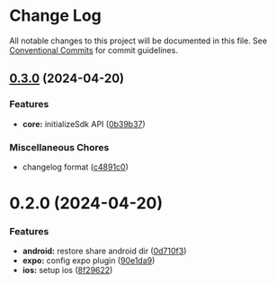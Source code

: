 # Change Log

All notable changes to this project will be documented in this file.
See [Conventional Commits](https://conventionalcommits.org) for commit guidelines.

## [0.3.0](https://github.com/mj-studio-library/react-native-kakao/compare/@react-native-kakao/share@0.2.0...@react-native-kakao/share@0.3.0) (2024-04-20)

### Features

- **core:** initializeSdk API ([0b39b37](https://github.com/mj-studio-library/react-native-kakao/commit/0b39b3738a252e844322634217875a527c402e5f))

### Miscellaneous Chores

- changelog format ([c4891c0](https://github.com/mj-studio-library/react-native-kakao/commit/c4891c0c192f296de7095a3cffeff25a4568a0ec))

# 0.2.0 (2024-04-20)

### Features

- **android:** restore share android dir ([0d710f3](https://github.com/mj-studio-library/react-native-kakao/commit/0d710f309b12dcb51def08549996d7aa464d9e02))
- **expo:** config expo plugin ([90e1da9](https://github.com/mj-studio-library/react-native-kakao/commit/90e1da9ae9506cc7e727851e8af1fd8259627ea0))
- **ios:** setup ios ([8f29622](https://github.com/mj-studio-library/react-native-kakao/commit/8f2962235ba8c10678293c8787e52a0557aefe5c))
